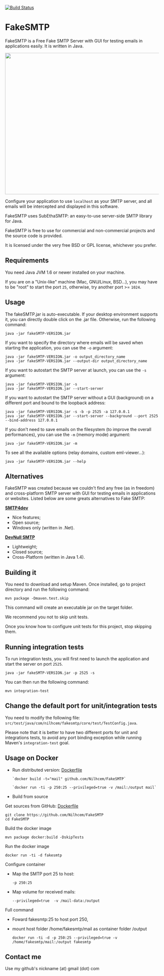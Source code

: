 [![Build Status](https://travis-ci.org/Nilhcem/FakeSMTP.svg?branch=master)](https://travis-ci.org/Nilhcem/FakeSMTP)

FakeSMTP
========

FakeSMTP is a Free Fake SMTP Server with GUI for testing emails in applications easily.
It is written in Java.

<img src="http://nilhcem.github.com/FakeSMTP/images/screenshot_mac.png" width="664" height="463" />

Configure your application to use `localhost` as your SMTP server, and all
emails will be intercepted and displayed in this software.

FakeSMTP uses SubEthaSMTP: an easy-to-use server-side SMTP library for Java.

FakeSMTP is free to use for commercial and non-commercial projects and the
source code is provided.

It is licensed under the very free BSD or GPL license, whichever you prefer.


Requirements
------------

You need Java JVM 1.6 or newer installed on your machine.

If you are on a "Unix-like" machine (Mac, GNU/Linux, BSD...), you may have
to be "root" to start the port `25`, otherwise, try another port >= `1024`.


Usage
-----

The fakeSMTP.jar is auto-executable.
If your desktop environment supports it, you can directly double click
on the .jar file.
Otherwise, run the following command:

    java -jar fakeSMTP-VERSION.jar

If you want to specify the directory where emails will be saved when starting the application, you can use the `-o` argument:

    java -jar fakeSMTP-VERSION.jar -o output_directory_name
    java -jar fakeSMTP-VERSION.jar --output-dir output_directory_name

If you want to autostart the SMTP server at launch, you can use the `-s` argument:

    java -jar fakeSMTP-VERSION.jar -s
    java -jar fakeSMTP-VERSION.jar --start-server

If you want to autostart the SMTP server without a GUI (background) on a different port and bound to the loopback address:

    java -jar fakeSMTP-VERSION.jar -s -b -p 2525 -a 127.0.0.1
    java -jar fakeSMTP-VERSION.jar --start-server --background --port 2525 --bind-address 127.0.0.1

If you don't need to save emails on the filesystem (to improve the overall performances), you can use the `-m` (memory mode) argument:

    java -jar fakeSMTP-VERSION.jar -m

To see all the available options (relay domains, custom eml-viewer...):

    java -jar fakeSMTP-VERSION.jar --help


Alternatives
------------

FakeSMTP was created because we couldn't find any free (as in freedom) and
cross-platform SMTP server with GUI for testing emails in applications or websites.
Listed below are some greats alternatives to Fake SMTP:


**[SMTP4dev](http://smtp4dev.codeplex.com/)**

* Nice features;
* Open source;
* Windows only (written in .Net).


**[DevNull SMTP](http://www.aboutmyip.com/AboutMyXApp/DevNullSmtp.jsp)**

* Lightweight;
* Closed source;
* Cross-Platform (written in Java 1.4).


Building it
-----------

You need to download and setup Maven.
Once installed, go to project directory and run the following command:

    mvn package -Dmaven.test.skip

This command will create an executable jar on the target folder.

We recommend you not to skip unit tests.

Once you know how to configure unit tests for this project, stop skipping them.


Running integration tests
-------------------------

To run integration tests, you will first need to launch the application
and start the server on port `2525`.

    java -jar fakeSMTP-VERSION.jar -p 2525 -s

You can then run the following command:

    mvn integration-test


Change the default port for unit/integration tests
--------------------------------------------------

You need to modify the following file:
`src/test/java/com/nilhcem/fakesmtp/core/test/TestConfig.java`.

Please note that it is better to have two different ports for unit and integrations tests, to avoid any port binding exception while running Maven's `integration-test` goal.


Usage on Docker
---------------

* Run distributed version: [Dockerfile](https://github.com/Nilhcem/FakeSMTP/blob/master/Dockerfile)

      `docker build -t="mail" github.com/Nilhcem/FakeSMTP`

      `docker run -ti -p 250:25 --privileged=true -v /mail:/output mail`


* Build from source

Get sources from GitHub: [Dockerfile](https://github.com/Nilhcem/FakeSMTP/blob/master/src/main/docker/Dockerfile)

    git clone https://github.com/Nilhcem/FakeSMTP
    cd FakeSMTP

Build the docker image

    mvn package docker:build -DskipTests

Run the docker image

    docker run -ti -d fakesmtp

Configure container

* Map the SMTP port 25 to host:

    `-p 250:25`

* Map volume for received mails:

    `--privileged=true  -v /mail-data:/output`

Full command

* Foward fakesmtp:25 to host port 250,
* mount host folder /home/fakesmtp/mail as container folder /output

    `docker run -ti -d -p 250:25 --privileged=true -v /home/fakesmtp/mail:/output fakesmtp`


Contact me
----------

Use my github's nickname (at) gmail (dot) com
